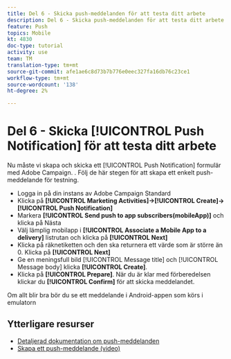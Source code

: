 ```yaml
---
title: Del 6 - Skicka push-meddelanden för att testa ditt arbete
description: Del 6 - Skicka push-meddelanden för att testa ditt arbete
feature: Push
topics: Mobile
kt: 4830
doc-type: tutorial
activity: use
team: TM
translation-type: tm+mt
source-git-commit: afe1ae6c8d73b7b776e0eec327fa16db76c23ce1
workflow-type: tm+mt
source-wordcount: '138'
ht-degree: 2%

---
```



# Del 6 - Skicka [!UICONTROL Push Notification] för att testa ditt arbete

Nu måste vi skapa och skicka ett [!UICONTROL Push Notification] formulär med Adobe Campaign. . Följ de här stegen för att skapa ett enkelt push-meddelande för testning.

* Logga in på din instans av Adobe Campaign Standard
* Klicka på **[!UICONTROL Marketing Activities]->[!UICONTROL Create]->[!UICONTROL Push Notification]**
* Markera **[!UICONTROL Send push to app subscribers(mobileApp)]** och klicka på Nästa
* Välj lämplig mobilapp i **[!UICONTROL Associate a Mobile App to a delivery]** listrutan och klicka på **[!UICONTROL Next]**
* Klicka på räknetiketten och den ska returnera ett värde som är större än 0. Klicka på **[!UICONTROL Next]**
* Ge en meningsfull bild [!UICONTROL Message title] och [!UICONTROL Message body] klicka **[!UICONTROL Create]**.
* Klicka på **[!UICONTROL Prepare]**. När du är klar med förberedelsen klickar du **[!UICONTROL Confirm]** för att skicka meddelandet.

Om allt blir bra bör du se ett meddelande i Android-appen som körs i emulatorn

## Ytterligare resurser

* [Detaljerad dokumentation om push-meddelanden](https://docs.adobe.com/content/help/en/campaign-standard/using/communication-channels/push-notifications/about-push-notifications.html)
* [Skapa ett push-meddelande (video)](/help/communication-channels/mobile/push-notifications/creating-a-push-notification.md)
